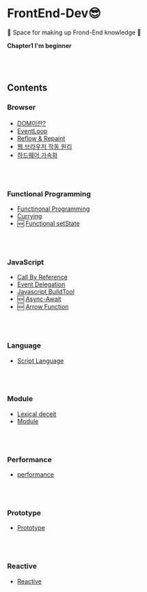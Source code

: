 # FrontEnd-Dev😎

:musical_note: Space for  making up Frond-End knowledge :musical_note:

**Chapter1 I'm beginner**

</br>
</br>

## Contents

### Browser

- [DOM이란?](https://github.com/SeonHyungJo/FrontEnd-Dev/blob/master/Browser/DOM.md)
- [EventLoop](https://github.com/SeonHyungJo/FrontEnd-Dev/blob/master/Browser/EventLoop.md)
- [Reflow & Repaint](https://github.com/SeonHyungJo/FrontEnd-Dev/blob/master/Browser/Reflow%26Repaint.md)
- [웹 브라우저 작동 원리](https://github.com/SeonHyungJo/FrontEnd-Dev/blob/master/Browser/%EC%9B%B9_%EB%B8%8C%EB%9D%BC%EC%9A%B0%EC%A0%80_%EC%9E%91%EB%8F%99_%EC%9B%90%EB%A6%AC.md)
- [하드웨어 가속화](https://github.com/SeonHyungJo/FrontEnd-Dev/blob/master/Browser/%ED%95%98%EB%93%9C%EC%9B%A8%EC%96%B4_%EA%B0%80%EC%86%8D%ED%99%94.md)

</br>
</br>

### Functional Programming

- [Functinonal Programming](https://github.com/SeonHyungJo/FrontEnd-Dev/tree/master/Functional_Programming)
- [Currying](https://github.com/SeonHyungJo/FrontEnd-Dev/blob/master/Functional_Programming/Currying.md)
- :new: [Functional setState](https://github.com/SeonHyungJo/FrontEnd-Dev/blob/master/Functional_Programming/setState.md)

</br>
</br>

### JavaScript

- [Call By Reference](https://github.com/SeonHyungJo/FrontEnd-Dev/blob/master/Javascript/CallByReference.md)
- [Event Delegation](https://github.com/SeonHyungJo/FrontEnd-Dev/blob/master/Javascript/Event%20Delegation.md)
- [Javascript BuildTool](https://github.com/SeonHyungJo/FrontEnd-Dev/blob/master/Javascript/Javascript_BuildTool.md)
- :new: [Async-Await](https://github.com/SeonHyungJo/FrontEnd-Dev/blob/master/Javascript/Async-Await.md)
- :new: [Arrow Function](https://github.com/SeonHyungJo/FrontEnd-Dev/blob/master/Javascript/Arrow-Function.md)

</br>
</br>

### Language

- [Script Language](https://github.com/SeonHyungJo/FrontEnd-Dev/blob/master/Language/Script-Language.md)

</br>
</br>

### Module

- [Lexical deceit](https://github.com/SeonHyungJo/FrontEnd-Dev/blob/master/Module/Lexical_deceit.md)
- [Module](https://github.com/SeonHyungJo/FrontEnd-Dev/blob/master/Module/Module.md)

</br>
</br>

### Performance

- [performance](https://github.com/SeonHyungJo/FrontEnd-Dev/tree/master/Performance)

</br>
</br>

### Prototype

- [Prototype](https://github.com/SeonHyungJo/FrontEnd-Dev/tree/master/Prototype)

</br>
</br>

### Reactive

- [Reactive](https://github.com/SeonHyungJo/FrontEnd-Dev/tree/master/Reactive)